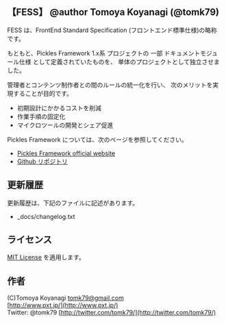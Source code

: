 【FESS】
@author Tomoya Koyanagi (@tomk79)
--------

FESS は、FrontEnd Standard Specification (フロントエンド標準仕様)の略称です。

もともと、Pickles Framework 1.x系 プロジェクトの
一部 ドキュメントモジュール仕様 として定義されていたものを、
単体のプロジェクトとして独立させました。

管理者とコンテンツ制作者との間のルールの統一化を行い、
次のメリットを実現することが目的です。

- 初期設計にかかるコストを削減
- 作業手順の固定化
- マイクロツールの開発とシェア促進


Pickles Framework については、次のページを参照してください。

- [Pickles Framework official website](http://pickles.pxt.jp/)
- [Github リポジトリ](https://github.com/tomk79/PxFW-1.x)


## 更新履歴

更新履歴は、下記のファイルに記述があります。

- _docs/changelog.txt


## ライセンス

[MIT License](http://ja.wikipedia.org/wiki/MIT_License) を適用します。


## 作者

(C)Tomoya Koyanagi <tomk79@gmail.com><br />
[http://www.pxt.jp/](http://www.pxt.jp/)<br />
Twitter: @tomk79 [http://twitter.com/tomk79/](http://twitter.com/tomk79/)


